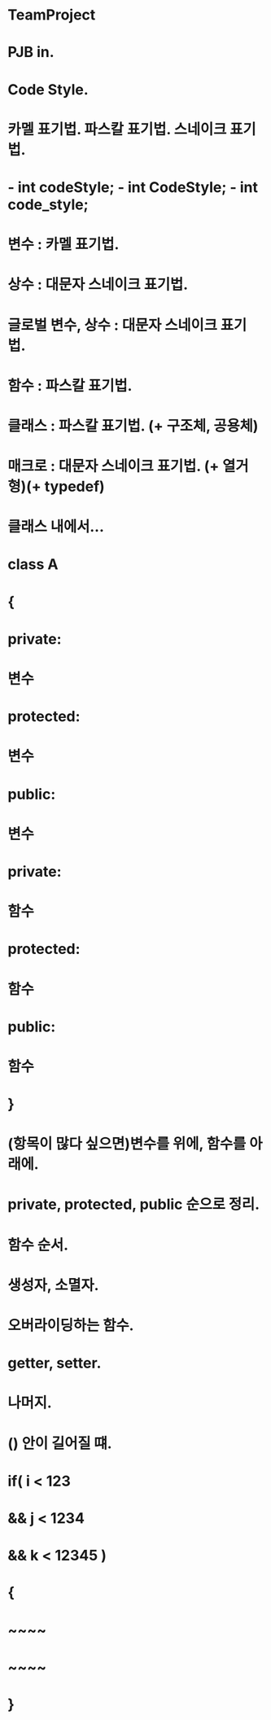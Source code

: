 # TeamProject
# PJB in.
#
#
#
#
#
#
#
#
# Code Style.
#   카멜 표기법.            파스칼 표기법.          스네이크 표기법.
#       - int codeStyle;        - int CodeStyle;        - int code_style;
#
# 변수      : 카멜 표기법.
# 상수      : 대문자 스네이크 표기법.
# 글로벌 변수, 상수 : 대문자 스네이크 표기법.
# 함수      : 파스칼 표기법.
# 클래스    : 파스칼 표기법. (+ 구조체, 공용체)
# 매크로    : 대문자 스네이크 표기법. (+ 열거형)(+ typedef)
#
#
#
# 클래스 내에서...
#   class A
# {
#   private:
#       변수
#   protected:
#       변수
#   public:
#       변수
#   private:
#       함수
#   protected:
#       함수
#   public:
#       함수
#   }
# (항목이 많다 싶으면)변수를 위에, 함수를 아래에.
# private, protected, public 순으로 정리.
#
# 함수 순서.
#   생성자, 소멸자.
#   오버라이딩하는 함수.
#   getter, setter.
#   나머지.
#
#
#
# () 안이 길어질 떄.
#   if( i < 123
#       && j < 1234
#       && k < 12345 )
#   {
#       ~~~~
#       ~~~~
#   }
#
#
#
#
#
#
#
#
#
#
#
#
